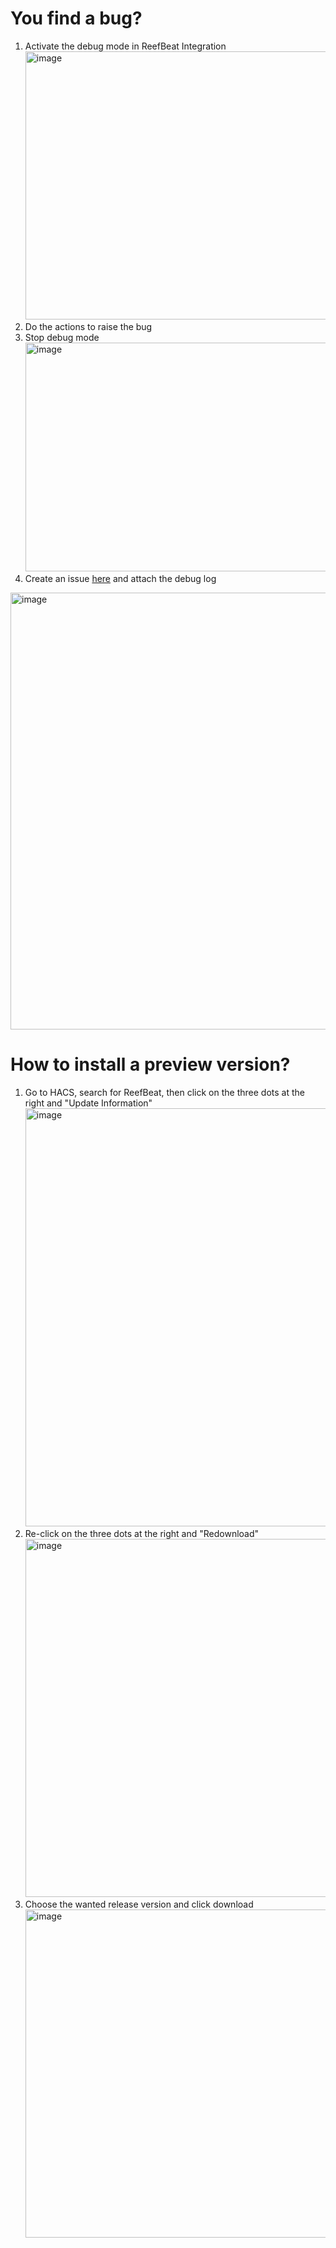 # You find a bug?

1. Activate the debug mode in ReefBeat Integration <img width="1341" height="429" alt="image" src="https://github.com/user-attachments/assets/2f7e8ae6-bca4-4dbb-8550-5796263b6807" />
2. Do the actions to raise the bug
3. Stop debug mode <img width="1072" height="366" alt="image" src="https://github.com/user-attachments/assets/01a6cb17-ad63-4d33-8f38-07225a37051f" />
4. Create an issue [here](https://github.com/Elwinmage/ha-reefbeat-component/issues) and attach the debug log
<img width="1031" height="699" alt="image" src="https://github.com/user-attachments/assets/1e191cae-4054-4d9e-b4c0-9c9dd56ab0cc" />

# How to install a preview version?

1. Go to HACS, search for ReefBeat, then click on the three dots at the right and "Update Information" <img width="1893" height="669" alt="image" src="https://github.com/user-attachments/assets/a7ea261c-033b-44d4-8bb2-9f7c38f1c2bd" />
2. Re-click on the three dots at the right and "Redownload" <img width="1893" height="573" alt="image" src="https://github.com/user-attachments/assets/1ad4e7a3-6d5d-4ca3-98d3-0722f8a64f46" />
3. Choose the wanted release version and click download <img width="561" height="525" alt="image" src="https://github.com/user-attachments/assets/a35e99fc-6547-41ff-89cc-ec303bf53818" />




   
